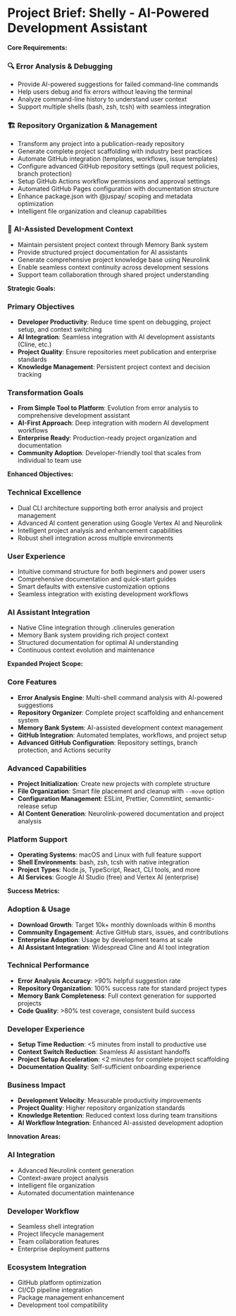 # Project Brief: Shelly - AI-Powered Development Assistant

**Core Requirements:**

### 🔍 **Error Analysis & Debugging**

- Provide AI-powered suggestions for failed command-line commands
- Help users debug and fix errors without leaving the terminal
- Analyze command-line history to understand user context
- Support multiple shells (bash, zsh, tcsh) with seamless integration

### 🏗️ **Repository Organization & Management**

- Transform any project into a publication-ready repository
- Generate complete project scaffolding with industry best practices
- Automate GitHub integration (templates, workflows, issue templates)
- Configure advanced GitHub repository settings (pull request policies, branch protection)
- Setup GitHub Actions workflow permissions and approval settings
- Automated GitHub Pages configuration with documentation structure
- Enhance package.json with @juspay/ scoping and metadata optimization
- Intelligent file organization and cleanup capabilities

### 🧠 **AI-Assisted Development Context**

- Maintain persistent project context through Memory Bank system
- Provide structured project documentation for AI assistants
- Generate comprehensive project knowledge base using Neurolink
- Enable seamless context continuity across development sessions
- Support team collaboration through shared project understanding

**Strategic Goals:**

### **Primary Objectives**

- **Developer Productivity**: Reduce time spent on debugging, project setup, and context switching
- **AI Integration**: Seamless integration with AI development assistants (Cline, etc.)
- **Project Quality**: Ensure repositories meet publication and enterprise standards
- **Knowledge Management**: Persistent project context and decision tracking

### **Transformation Goals**

- **From Simple Tool to Platform**: Evolution from error analysis to comprehensive development assistant
- **AI-First Approach**: Deep integration with modern AI development workflows
- **Enterprise Ready**: Production-ready project organization and documentation
- **Community Adoption**: Developer-friendly tool that scales from individual to team use

**Enhanced Objectives:**

### **Technical Excellence**

- Dual CLI architecture supporting both error analysis and project management
- Advanced AI content generation using Google Vertex AI and Neurolink
- Intelligent project analysis and enhancement capabilities
- Robust shell integration across multiple environments

### **User Experience**

- Intuitive command structure for both beginners and power users
- Comprehensive documentation and quick-start guides
- Smart defaults with extensive customization options
- Seamless integration with existing development workflows

### **AI Assistant Integration**

- Native Cline integration through .clinerules generation
- Memory Bank system providing rich project context
- Structured documentation for optimal AI understanding
- Continuous context evolution and maintenance

**Expanded Project Scope:**

### **Core Features**

- **Error Analysis Engine**: Multi-shell command analysis with AI-powered suggestions
- **Repository Organizer**: Complete project scaffolding and enhancement system
- **Memory Bank System**: AI-assisted development context management
- **GitHub Integration**: Automated templates, workflows, and project setup
- **Advanced GitHub Configuration**: Repository settings, branch protection, and Actions security

### **Advanced Capabilities**

- **Project Initialization**: Create new projects with complete structure
- **File Organization**: Smart file placement and cleanup with `--move` option
- **Configuration Management**: ESLint, Prettier, Commitlint, semantic-release setup
- **AI Content Generation**: Neurolink-powered documentation and project analysis

### **Platform Support**

- **Operating Systems**: macOS and Linux with full feature support
- **Shell Environments**: bash, zsh, tcsh with native integration
- **Project Types**: Node.js, TypeScript, React, CLI tools, and more
- **AI Services**: Google AI Studio (free) and Vertex AI (enterprise)

**Success Metrics:**

### **Adoption & Usage**

- **Download Growth**: Target 10k+ monthly downloads within 6 months
- **Community Engagement**: Active GitHub stars, issues, and contributions
- **Enterprise Adoption**: Usage by development teams at scale
- **AI Assistant Integration**: Widespread Cline and AI tool integration

### **Technical Performance**

- **Error Analysis Accuracy**: >90% helpful suggestion rate
- **Repository Organization**: 100% success rate for standard project types
- **Memory Bank Completeness**: Full context generation for supported projects
- **Code Quality**: >80% test coverage, consistent build success

### **Developer Experience**

- **Setup Time Reduction**: <5 minutes from install to productive use
- **Context Switch Reduction**: Seamless AI assistant handoffs
- **Project Setup Acceleration**: <2 minutes for complete project scaffolding
- **Documentation Quality**: Self-sufficient onboarding experience

### **Business Impact**

- **Development Velocity**: Measurable productivity improvements
- **Project Quality**: Higher repository organization standards
- **Knowledge Retention**: Reduced context loss during team transitions
- **AI Workflow Integration**: Enhanced AI-assisted development adoption

**Innovation Areas:**

### **AI Integration**

- Advanced Neurolink content generation
- Context-aware project analysis
- Intelligent file organization
- Automated documentation maintenance

### **Developer Workflow**

- Seamless shell integration
- Project lifecycle management
- Team collaboration features
- Enterprise deployment patterns

### **Ecosystem Integration**

- GitHub platform optimization
- CI/CD pipeline integration
- Package management enhancement
- Development tool compatibility
